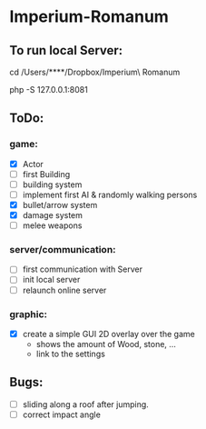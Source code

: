 # Imperium-Romanum


## To run local Server:

cd /Users/****/Dropbox/Imperium\ Romanum

php -S 127.0.0.1:8081

## ToDo:

### game:
- [x] Actor
- [ ] first Building
- [ ] building system
- [ ] implement first AI & randomly walking persons
- [x] bullet/arrow system
- [x] damage system
- [ ] melee weapons

### server/communication:
- [ ] first communication with Server
- [ ] init local server
- [ ] relaunch online server

### graphic:
- [x] create a simple GUI 2D overlay over the game
    - shows the amount of Wood, stone, ...
    - link to the settings


## Bugs:
- [ ] sliding along a roof after jumping.
- [ ] correct impact angle
